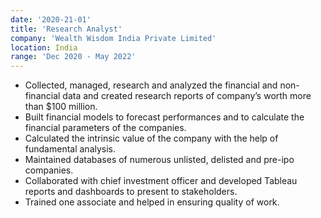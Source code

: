 ```yaml
---
date: '2020-21-01'
title: 'Research Analyst'
company: 'Wealth Wisdom India Private Limited'
location: India
range: 'Dec 2020 - May 2022'
---
```


- Collected, managed, research and analyzed the financial and non-financial data and created research reports of company’s worth more than $100 million.
- Built financial models to forecast performances and to calculate the financial parameters of the companies.
- Calculated the intrinsic value of the company with the help of fundamental analysis.
- Maintained databases of numerous unlisted, delisted and pre-ipo companies.
- Collaborated with chief investment officer and developed Tableau reports and dashboards to present to stakeholders.
- Trained one associate and helped in ensuring quality of work.
